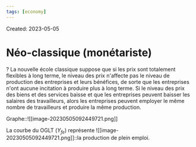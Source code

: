 ```yaml
---
tags: [economy]
---
```

Created: 2023-05-05

# Néo-classique (monétariste)
?
La nouvelle école classique suppose que si les prix sont totalement flexibles à long terme, le niveau des prix n'affecte pas le niveau de production des entreprises et leurs bénéfices, de sorte que les entreprises n'ont aucune incitation à produire plus à long terme. Si le niveau des prix des biens et des services baisse et que les entreprises peuvent baisser les salaires des travailleurs, alors les entreprises peuvent employer le même nombre de travailleurs et produire la même production.
<!--SR:!2024-06-05,161,190-->

Graphe::![[image-20230505092449721.png]]
<!--SR:!2025-04-20,432,250-->


La courbe du OGLT ($Y_{fe}$) représente ![[image-20230505092449721.png]]::la production de plein emploi.
<!--SR:!2024-07-16,255,246-->